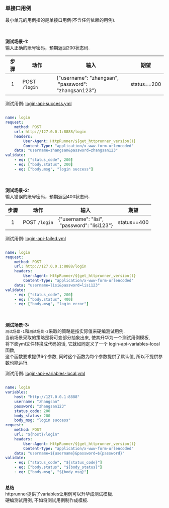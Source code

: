 

&nbsp;  
### 单接口用例
最小单元的用例指的是单接口用例(不含任何依赖的用例).

&nbsp;  
&nbsp;  
**测试场景-1:**   
输入正确的账号密码，预期返回200状态码.

|步骤|动作|输入|期望|
|:---:|---|---|---|
|1|POST `/login`|{"username": "zhangsan", <br/>&nbsp;"password": "zhangsan123"}|status==200|

测试用例: [login-api-success.yml](./login-api-success.yml)
```yaml

name: login
request:
    method: POST
    url: http://127.0.0.1:8888/login
    headers:
        User-Agent: HttpRunner/${get_httprunner_version()}
        Content-Type: "application/x-www-form-urlencoded"
    data: "username=zhangsan&password=zhangsan123"
validate:
    - eq: ["status_code", 200]
    - eq: ["body.status", 200]
    - eq: ["body.msg", "login success"]

```



&nbsp;  
&nbsp;  
**测试场景-2:**   
输入错误的账号密码，预期返回400状态码.

|步骤|动作|输入|期望|
|:---:|---|---|---|
|1|POST `/login`|{"username": "lisi", <br/>&nbsp;"password": "lisi123"}|status==400|

测试用例: [login-api-failed.yml](./login-api-failed.yml)
```yaml

name: login
request:
    method: POST
    url: http://127.0.0.1:8888/login
    headers:
        User-Agent: HttpRunner/${get_httprunner_version()}
        Content-Type: "application/x-www-form-urlencoded"
    data: "username=lisi&password=lisi123"
validate:
    - eq: ["status_code", 200]
    - eq: ["body.status", 400]
    - eq: ["body.msg", "login error"]

```


&nbsp;  
&nbsp;  
**测试场景-3:**   
`测试场景-1`和`测试场景-2`采取的策略是按实际值来硬编测试用例.  
当前场景采取的策略是将可变部分抽象出来, 使其升华为一个测试用例模板,  
将下面yml文件转换成代码的话, 它就如同定义了一个 login-api-variables-local 函数,    
这个函数要求提供6个参数, 同时这个函数为每个参数提供了默认值, 所以不提供参数也能运行.  



测试用例: [login-api-variables-local.yml](./login-api-variables-local.yml)  
```yaml

name: login
variables:
    host: "http://127.0.0.1:8888"
    username: "zhangsan"
    password: "zhangsan123"
    status_code: 200
    body_status: 200
    body_msg: "login success"
request:
    method: POST
    url: "${host}/login"
    headers:
        User-Agent: HttpRunner/${get_httprunner_version()}
        Content-Type: "application/x-www-form-urlencoded"
    data: "username=${username}&password=${password}"
validate:
    - eq: ["status_code", "${status_code}"]
    - eq: ["body.status", "${body_status}"]
    - eq: ["body.msg", "${body_msg}"]

```

&nbsp;  
**总结**   
httprunner提供了variables让用例可以升华成测试模板.   
硬编测试用例, 不如将测试用例制作成模板.   

